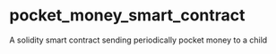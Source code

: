# pocket_money_smart_contract
A solidity smart contract sending periodically pocket money to a child
